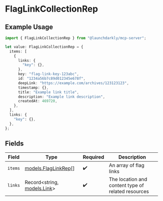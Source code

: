 # FlagLinkCollectionRep

## Example Usage

```typescript
import { FlagLinkCollectionRep } from "@launchdarkly/mcp-server";

let value: FlagLinkCollectionRep = {
  items: [
    {
      links: {
        "key": {},
      },
      key: "flag-link-key-123abc",
      id: "1234a56b7c89d012345e678f",
      deepLink: "https://example.com/archives/123123123",
      timestamp: {},
      title: "Example link title",
      description: "Example link description",
      createdAt: 469720,
    },
  ],
  links: {
    "key": {},
  },
};
```

## Fields

| Field                                              | Type                                               | Required                                           | Description                                        |
| -------------------------------------------------- | -------------------------------------------------- | -------------------------------------------------- | -------------------------------------------------- |
| `items`                                            | [models.FlagLinkRep](../models/flaglinkrep.md)[]   | :heavy_check_mark:                                 | An array of flag links                             |
| `links`                                            | Record<string, [models.Link](../models/link.md)>   | :heavy_check_mark:                                 | The location and content type of related resources |